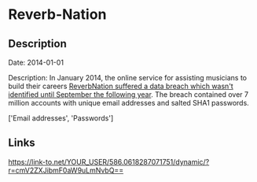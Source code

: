 # Reverb-Nation

## Description

Date: 2014-01-01

Description:
In January 2014, the online service for assisting musicians to build their careers <a href="https://www.scmagazine.com/2014-breach-prompts-reverbnation-to-notify-customers/article/532492/" target="_blank" rel="noopener">ReverbNation suffered a data breach which wasn't identified until September the following year</a>. The breach contained over 7 million accounts with unique email addresses and salted SHA1 passwords.


['Email addresses', 'Passwords']

## Links

https://link-to.net/YOUR_USER/586.0618287071751/dynamic/?r=cmV2ZXJibmF0aW9uLmNvbQ==